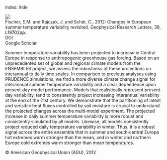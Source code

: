 index: hide

<div class="Citation">
    <div class="Citation-thumb CitationThumb-linked"  data-href="https://doi.org/10.1029/2012gl052730">
      <img src="https://static.claimspace.cloud/climate-study-static/refs/thumbs/12/Fischer_et_al_2012b-thumb.png" />
    </div>

  <div class="Citation-body">
    <div class="Citation-text">Fischer, E.M. and Rajczak, J. and Schär, C., 2012: Changes in European summer temperature variability revisited. <span class="Article-journal">Geophysical Research Letters, </span><span class="Article-volume">39, </span>L19702pp.</div>
    <div class="Citation-links">
      <div class="CitationLink" data-href="https://doi.org/10.1029/2012gl052730">
        <div class="CitationLink-icon CitationLink-Doi"></div>
        <div class="CitationLink-text">DOI</div>
      </div>
      <div class="CitationLink" data-href="https://scholar.google.com/scholar?q=10.1029/2012gl052730">
        <div class="CitationLink-icon CitationLink-Scholar"></div>
        <div class="CitationLink-text">Google Scholar</div>
      </div>
    </div>
  </div>
</div>

Summer temperature variability has been projected to increase in Central Europe in response to anthropogenic greenhouse gas forcing. Based on an unprecedented set of global and regional climate models from the ENSEMBLES project, we assess the robustness of these projections on interannual to daily time scales. In comparison to previous analyses using PRUDENCE simulations, we find a more diverse climate change signal for interannual summer temperature variability and a clear dependence upon present‐day model performance. Models that realistically represent present‐day variability, tend to consistently project increasing interannual variability at the end of the 21st century. We demonstrate that the partitioning of latent and sensible heat fluxes controlled by soil moisture is crucial to understand the projected changes across the multi‐model experiment. The projected increase in daily summer temperature variability is more robust and consistently simulated by all models. Likewise, all models consistently project reduced daily temperature variability in winter. Thus, it is a robust signal across the entire ensemble that in summer and south‐central Europe hot extremes warm stronger than the mean, and in winter and northern Europe cold extremes warm stronger than mean temperatures.

<div class="Citation-copy">
&copy; American Geophysical Union (AGU), 2012
</div>